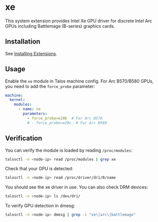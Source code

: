 # xe

This system extension provides Intel Xe GPU driver for discrete Intel Arc GPUs including Battlemage (B-series) graphics cards.

## Installation

See [Installing Extensions](https://github.com/siderolabs/extensions#installing-extensions).

## Usage

Enable the `xe` module in Talos machine config. For Arc B570/B580 GPUs, you need to add the `force_probe` parameter:

```yaml
machine:
  kernel:
    modules:
      - name: xe
        parameters:
          - force_probe=e20b  # For Arc B570
          # - force_probe=e20c  # For Arc B580
```

## Verification

You can verify the module is loaded by reading `/proc/modules`:

```bash
talosctl -n <node-ip> read /proc/modules | grep xe
```

Check that your GPU is detected:

```bash
talosctl -n <node-ip> read /proc/driver/dri/0/name
```

You should see the xe driver in use. You can also check DRM devices:

```bash
talosctl -n <node-ip> ls /dev/dri/
```

To verify GPU detection in dmesg:

```bash
talosctl -n <node-ip> dmesg | grep -i "xe\|arc\|battlemage"
```